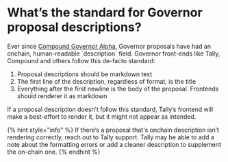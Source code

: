 # What’s the standard for Governor proposal descriptions?

Ever since [Compound Governor Alpha](https://docs.compound.finance/v2/governance/#governance), Governor proposals have had an onchain, human-readable \`description\` field. Governor front-ends like Tally, Compound and others follow this de-facto standard:

1. Proposal descriptions should be markdown text
2. The first line of the description, regardless of format, is the title
3. Everything after the first newline is the body of the proposal. Frontends should renderer it as markdown

If a proposal description doesn’t follow this standard, Tally’s frontend will make a best-effort to render it, but it might not appear as intended.

{% hint style="info" %}
If there’s a proposal that's onchain description isn’t rendering correctly, reach out to Tally support. Tally may be able to add a note about the formatting errors or add a cleaner description to supplement the on-chain one.
{% endhint %}
